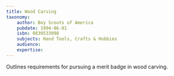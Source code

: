 ```yaml
---
title: Wood Carving
taxonomy:
	author: Boy Scouts of America
	pubdate: 1994-06-01
	isbn: 0839533098
	subjects: Hand Tools, Crafts & Hobbies
	audience: 
	expertise: 
---
```

Outlines requirements for pursuing a merit badge in wood carving.